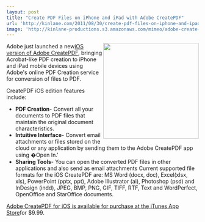 ```yaml
---
layout: post
title: "Create PDF Files on iPhone and iPad with Adobe CreatePDF"
url: 'http://kinlane.com/2011/08/30/create-pdf-files-on-iphone-and-ipad-with-adobe-createpdf/'
image: 'http://kinlane-productions.s3.amazonaws.com/mimeo/adobe-create-pdf-ios-screenshot.jpg'
---
```


<img src="http://kinlane-productions.s3.amazonaws.com/mimeo/adobe-create-pdf-ios-screenshot.jpg" alt="" width="250" align="right" />Adobe just launched a new[iOS version of Adobe CreatePDF][1], bringing Acrobat-like PDF creation to iPhone and iPad mobile devices using Adobe's online PDF Creation service for conversion of files to PDF.

CreatePDF iOS edition features include:

  * **PDF Creation**\- Convert all your documents to PDF files that maintain the original document characteristics.
  * **Intuitive Interface**\- Convert email attachments or files stored on the cloud or any application by sending them to the Adobe CreatePDF app using �Open In.'
  * **Sharing Tools**\- You can open the converted PDF files in other applications and also send as email attachments
Current supported file formats for the iOS CreatePDF are: MS Word (docx, doc), Excel(xlsx, xls), PowerPoint (pptx, ppt), Adobe Illustrator (ai), Photoshop (psd) and InDesign (indd), JPEG, BMP, PNG, GIF, TIFF, RTF, Text and WordPerfect, OpenOffice and StarOffice documents.

[Adobe CreatePDF for iOS is available for purchase at the iTunes App Store][2]for $9.99.

   [1]: http://blogs.adobe.com/acrobat/2011/08/create-pdf-on-ios.html (iOS version of Create PDF)
   [2]: http://itunes.apple.com/in/app/adobe-createpdf/id456561495?mt=8 (Adobe CreatePDF for iOS is available for purchase at the iTunes App Store)
